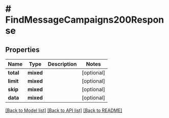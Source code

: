 # # FindMessageCampaigns200Response

## Properties

Name | Type | Description | Notes
------------ | ------------- | ------------- | -------------
**total** | **mixed** |  | [optional]
**limit** | **mixed** |  | [optional]
**skip** | **mixed** |  | [optional]
**data** | **mixed** |  | [optional]

[[Back to Model list]](../../README.md#models) [[Back to API list]](../../README.md#endpoints) [[Back to README]](../../README.md)
